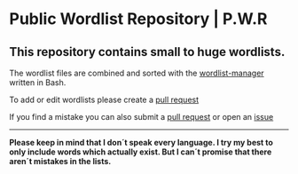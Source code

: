 # Public Wordlist Repository | P.W.R
## This repository contains small to huge wordlists.

The wordlist files are combined and sorted with the [wordlist-manager](https://github.com/MarvinJWendt/wordlist-manager) written in Bash.

To add or edit wordlists please create a [pull request](https://github.com/MarvinJWendt/wordlists/pulls)

If you find a mistake you can also submit a [pull request](https://github.com/MarvinJWendt/wordlists/pulls) or open an [issue](https://github.com/MarvinJWendt/wordlists/issues)

---

**Please keep in mind that I don´t speak every language. I try my best to only include words which actually exist. But I can´t promise that there aren´t mistakes in the lists.**